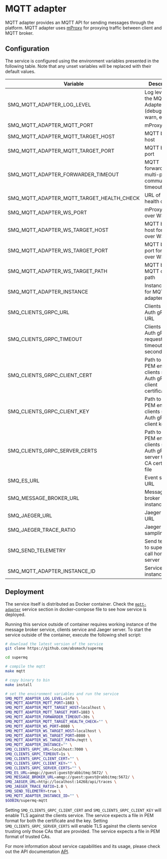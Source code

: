 # MQTT adapter

MQTT adapter provides an MQTT API for sending messages through the platform. MQTT adapter uses [mProxy](https://github.com/absmach/mproxy) for proxying traffic between client and MQTT broker.

## Configuration

The service is configured using the environment variables presented in the following table. Note that any unset variables will be replaced with their default values.

| Variable                                  | Description                                                                         | Default                             |
| ----------------------------------------- | ----------------------------------------------------------------------------------- | ----------------------------------- |
| SMQ_MQTT_ADAPTER_LOG_LEVEL                | Log level for the MQTT Adapter (debug, info, warn, error)                           | info                                |
| SMQ_MQTT_ADAPTER_MQTT_PORT                | mProxy port                                                                         | 1883                                |
| SMQ_MQTT_ADAPTER_MQTT_TARGET_HOST         | MQTT broker host                                                                    | localhost                           |
| SMQ_MQTT_ADAPTER_MQTT_TARGET_PORT         | MQTT broker port                                                                    | 1883                                |
| SMQ_MQTT_ADAPTER_FORWARDER_TIMEOUT        | MQTT forwarder for multi-protocol communication timeout                             | 30s                                 |
| SMQ_MQTT_ADAPTER_MQTT_TARGET_HEALTH_CHECK | URL of broker health check                                                          | ""                                  |
| SMQ_MQTT_ADAPTER_WS_PORT                  | mProxy MQTT over WS port                                                            | 8080                                |
| SMQ_MQTT_ADAPTER_WS_TARGET_HOST           | MQTT broker host for MQTT over WS                                                   | localhost                           |
| SMQ_MQTT_ADAPTER_WS_TARGET_PORT           | MQTT broker port for MQTT over WS                                                   | 8080                                |
| SMQ_MQTT_ADAPTER_WS_TARGET_PATH           | MQTT broker MQTT over WS path                                                       | /mqtt                               |
| SMQ_MQTT_ADAPTER_INSTANCE                 | Instance name for MQTT adapter                                                      | ""                                  |
| SMQ_CLIENTS_GRPC_URL                      | Clients service Auth gRPC URL                                                       | <localhost:7000>                    |
| SMQ_CLIENTS_GRPC_TIMEOUT                  | Clients service Auth gRPC request timeout in seconds                                | 1s                                  |
| SMQ_CLIENTS_GRPC_CLIENT_CERT              | Path to the PEM encoded clients service Auth gRPC client certificate file           | ""                                  |
| SMQ_CLIENTS_GRPC_CLIENT_KEY               | Path to the PEM encoded clients service Auth gRPC client key file                   | ""                                  |
| SMQ_CLIENTS_GRPC_SERVER_CERTS             | Path to the PEM encoded clients server Auth gRPC server trusted CA certificate file | ""                                  |
| SMQ_ES_URL                                | Event sourcing URL                                                                  | <amqp://guest:guest@rabbitmq:5672/> |
| SMQ_MESSAGE_BROKER_URL                    | Message broker instance URL                                                         | <amqp://guest:guest@rabbitmq:5672/> |
| SMQ_JAEGER_URL                            | Jaeger server URL                                                                   | <http://localhost:4318/v1/traces>   |
| SMQ_JAEGER_TRACE_RATIO                    | Jaeger sampling ratio                                                               | 1.0                                 |
| SMQ_SEND_TELEMETRY                        | Send telemetry to supermq call home server                                          | true                                |
| SMQ_MQTT_ADAPTER_INSTANCE_ID              | Service instance ID                                                                 | ""                                  |

## Deployment

The service itself is distributed as Docker container. Check the [`mqtt-adapter`](https://github.com/absmach/supermq/blob/main/docker/docker-compose.yaml) service section in docker-compose file to see how service is deployed.

Running this service outside of container requires working instance of the message broker service, clients service and Jaeger server.
To start the service outside of the container, execute the following shell script:

```bash
# download the latest version of the service
git clone https://github.com/absmach/supermq

cd supermq

# compile the mqtt
make mqtt

# copy binary to bin
make install

# set the environment variables and run the service
SMQ_MQTT_ADAPTER_LOG_LEVEL=info \
SMQ_MQTT_ADAPTER_MQTT_PORT=1883 \
SMQ_MQTT_ADAPTER_MQTT_TARGET_HOST=localhost \
SMQ_MQTT_ADAPTER_MQTT_TARGET_PORT=1883 \
SMQ_MQTT_ADAPTER_FORWARDER_TIMEOUT=30s \
SMQ_MQTT_ADAPTER_MQTT_TARGET_HEALTH_CHECK="" \
SMQ_MQTT_ADAPTER_WS_PORT=8080 \
SMQ_MQTT_ADAPTER_WS_TARGET_HOST=localhost \
SMQ_MQTT_ADAPTER_WS_TARGET_PORT=8080 \
SMQ_MQTT_ADAPTER_WS_TARGET_PATH=/mqtt \
SMQ_MQTT_ADAPTER_INSTANCE="" \
SMQ_CLIENTS_GRPC_URL=localhost:7000 \
SMQ_CLIENTS_GRPC_TIMEOUT=1s \
SMQ_CLIENTS_GRPC_CLIENT_CERT="" \
SMQ_CLIENTS_GRPC_CLIENT_KEY="" \
SMQ_CLIENTS_GRPC_SERVER_CERTS="" \
SMQ_ES_URL=amqp://guest:guest@rabbitmq:5672/ \
SMQ_MESSAGE_BROKER_URL=amqp://guest:guest@rabbitmq:5672/ \
SMQ_JAEGER_URL=http://localhost:14268/api/traces \
SMQ_JAEGER_TRACE_RATIO=1.0 \
SMQ_SEND_TELEMETRY=true \
SMQ_MQTT_ADAPTER_INSTANCE_ID="" \
$GOBIN/supermq-mqtt
```

Setting `SMQ_CLIENTS_GRPC_CLIENT_CERT` and `SMQ_CLIENTS_GRPC_CLIENT_KEY` will enable TLS against the clients service. The service expects a file in PEM format for both the certificate and the key. Setting `SMQ_CLIENTS_GRPC_SERVER_CERTS` will enable TLS against the clients service trusting only those CAs that are provided. The service expects a file in PEM format of trusted CAs.

For more information about service capabilities and its usage, please check out the API documentation [API](https://github.com/absmach/supermq/blob/main/api/asyncapi/mqtt.yaml).
